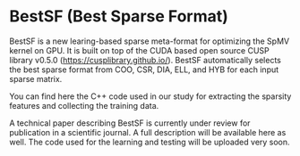 # BestSF (Best Sparse Format)
BestSF is a new learing-based sparse meta-format for optimizing the SpMV kernel on GPU. It is built on top of the CUDA based open source CUSP library v0.5.0 (https://cusplibrary.github.io/). BestSF automatically selects the best sparse format from COO, CSR, DIA, ELL, and HYB for each input sparse matrix. 

You can find here the C++ code used in our study for extracting the sparsity features and collecting the training data. 

A technical paper describing BestSF is currently under review for publication in a scientific journal. A full description will be available here as well. The code used for the learning and testing will be uploaded very soon. 


